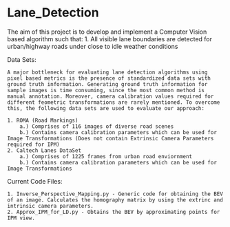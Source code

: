 # Lane_Detection
The aim of this project is to develop and implement a Computer Vision based algorithm such that:
	1. All visible lane boundaries are detected for urban/highway roads under close to idle weather conditions



Data Sets:

	A major bottleneck for evaluating lane detection algorithms using pixel based metrics is the presence of standardized data sets with ground truth information. Generating ground truth information for sample images is time consuming, since the most common method is manual annotation. Moreover, camera calibration values required for different feometric transformations are rarely mentioned. To overcome this, the following data sets are used to evaluate our approach:
	
	1. ROMA (Road Markings)
		a.) Comprises of 116 images of diverse road scenes
		b.) Contains camera calibration parameters which can be used for Image Transformations (Does not contain Extrinsic Camera Parameters required for IPM)
	2. Caltech Lanes DataSet
		a.) Comprises of 1225 frames from urban road enviornment
		b.) Contains camera calibration parameters which can be used for Image Transformations


Current Code Files:

	1. Inverse_Perspective_Mapping.py - Generic code for obtaining the BEV of an image. Calculates the homography matrix by using the extrinc and intrinsic camera parameters.
	2. Approx_IPM_for_LD.py - Obtains the BEV by approximating points for IPM view.
